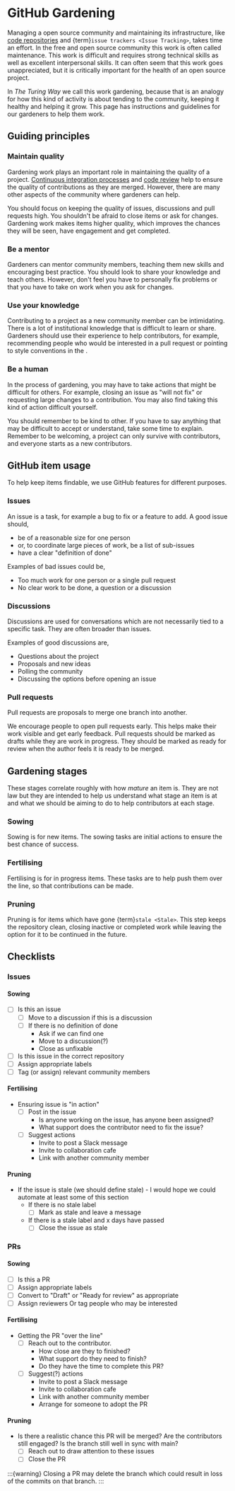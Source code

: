 # GitHub Gardening

Managing a open source community and maintaining its infrastructure, like [code repositories](#rr-vcs) and {term}`issue trackers <Issue Tracking>`, takes time an effort.
In the free and open source community this work is often called maintenance.
This work is difficult and requires strong technical skills as well as excellent interpersonal skills.
It can often seem that this work goes unappreciated, but it is critically important for the health of an open source project.

In _The Turing Way_ we call this work gardening, because that is an analogy for how this kind of activity is about tending to the community, keeping it healthy and helping it grow.
This page has instructions and guidelines for our gardeners to help them work.

## Guiding principles

### Maintain quality

Gardening work plays an important role in maintaining the quality of a project.
[Continuous integration processes](#rr-ci) and [code review](#rr-reviewing) help to ensure the quality of contributions as they are merged.
However, there are many other aspects of the community where gardeners can help.

You should focus on keeping the quality of issues, discussions and pull requests high.
You shouldn't be afraid to close items or ask for changes.
Gardening work makes items higher quality, which improves the chances they will be seen, have engagement and get completed.

### Be a mentor

Gardeners can mentor community members, teaching them new skills and encouraging best practice.
You should look to share your knowledge and teach others.
However, don't feel you have to personally fix problems or that you have to take on work when you ask for changes.

### Use your knowledge

Contributing to a project as a new community member can be intimidating.
There is a lot of institutional knowledge that is difficult to learn or share.
Gardeners should use their experience to help contributors, for example, recommending people who would be interested in a pull request or pointing to style conventions in the [](#ch).

### Be a human

In the process of gardening, you may have to take actions that might be difficult for others.
For example, closing an issue as "will not fix" or requesting large changes to a contribution.
You may also find taking this kind of action difficult yourself.

You should remember to be kind to other.
If you have to say anything that may be difficult to accept or understand, take some time to explain.
Remember to be welcoming, a project can only survive with contributors, and everyone starts as a new contributors.

## GitHub item usage

To help keep items findable, we use GitHub features for different purposes.

### Issues

An issue is a task, for example a bug to fix or a feature to add.
A good issue should,

- be of a reasonable size for one person
- or, to coordinate large pieces of work, be a list of sub-issues
- have a clear "definition of done"

Examples of bad issues could be,

- Too much work for one person or a single pull request
- No clear work to be done, a question or a discussion

### Discussions

Discussions are used for conversations which are not necessarily tied to a specific task.
They are often broader than issues.

Examples of good discussions are,

- Questions about the project
- Proposals and new ideas
- Polling the community
- Discussing the options before opening an issue

### Pull requests

Pull requests are proposals to merge one branch into another.

We encourage people to open pull requests early.
This helps make their work visible and get early feedback.
Pull requests should be marked as drafts while they are work in progress.
They should be marked as ready for review when the author feels it is ready to be merged.

## Gardening stages

These stages correlate roughly with how _mature_ an item is.
They are not law but they are intended to help us understand what stage an item is at and what we should be aiming to do to help contributors at each stage.

### Sowing

Sowing is for new items.
The sowing tasks are initial actions to ensure the best chance of success.

### Fertilising

Fertilising is for in progress items.
These tasks are to help push them over the line, so that contributions can be made.

### Pruning

Pruning is for items which have gone {term}`stale <Stale>`.
This step keeps the repository clean, closing inactive or completed work while leaving the option for it to be continued in the future.

## Checklists

### Issues

#### Sowing

- [ ] Is this an issue
    - [ ] Move to a discussion if this is a discussion
    - [ ] If there is no definition of done
        - Ask if we can find one
        - Move to a discussion(?)
        - Close as unfixable
- [ ] Is this issue in the correct repository
- [ ] Assign appropriate labels
- [ ] Tag (or assign) relevant community members

#### Fertilising

- Ensuring issue is "in action"
    - [ ] Post in the issue
        - Is anyone working on the issue, has anyone been assigned?
        - What support does the contributor need to fix the issue?
    - [ ] Suggest actions
        - Invite to post a Slack message
        - Invite to collaboration cafe
        - Link with another community member

#### Pruning

- If the issue is stale (we should define stale) - I would hope we could automate at least some of this section
    - If there is no stale label
        - [ ] Mark as stale and leave a message
    - If there is a stale label and x days have passed
        - [ ] Close the issue as stale

### PRs

#### Sowing

- [ ] Is this a PR
- [ ] Assign appropriate labels
- [ ] Convert to "Draft" or "Ready for review" as appropriate
- [ ] Assign reviewers
    Or tag people who may be interested

#### Fertilising

- Getting the PR "over the line"
    - [ ] Reach out to the contributor.
        - How close are they to finished?
        - What support do they need to finish?
        - Do they have the time to complete this PR?
    - [ ] Suggest(?) actions
        - Invite to post a Slack message
        - Invite to collaboration cafe
        - Link with another community member
        - Arrange for someone to adopt the PR

#### Pruning

- Is there a realistic chance this PR will be merged?
  Are the contributors still engaged?
  Is the branch still well in sync with main?
  - [ ] Reach out to draw attention to these issues
  - [ ] Close the PR

:::{warning}
Closing a PR may delete the branch which could result in loss of the commits on that branch.
:::
